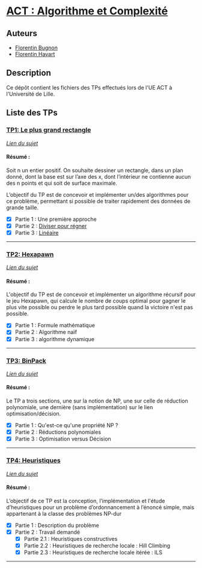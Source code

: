 # [ACT : Algorithme et Complexité](https://www.fil.univ-lille.fr/portail/index.php?dipl=MInfo&sem=ES&ue=ACT&label=Pr%C3%A9sentation)

## Auteurs 

- [Florentin Bugnon](https://github.com/Florenpain)
- [Florentin Havart](https://github.com/Florentin59H)

## Description

Ce dépôt contient les fichiers des TPs effectués lors de l'UE ACT à l'Université de Lille.

## Liste des TPs

### [TP1: Le plus grand rectangle](https://github.com/Florenpain/ACT/tree/main/TP1)

*[Lien du sujet](https://moodle.univ-lille.fr/pluginfile.php/2602491/mod_resource/content/3/TP_DivConquer_2022.pdf)*

#### Résumé :

Soit n un entier positif. On souhaite dessiner un rectangle, dans un plan donné, dont la base est sur l’axe des x, 
dont l’intérieur ne contienne aucun des n points et qui soit de surface maximale. 

L’objectif du TP est de concevoir et implémenter un/des algorithmes pour ce problème, permettant si
possible de traiter rapidement des données de grande taille.

- [x] Partie 1 : Une première approche
- [x] Partie 2 : [Diviser pour régner](https://github.com/Florenpain/ACT/blob/main/TP1/diviserPourRegner.py)
- [x] Partie 3 : [Linéaire](https://github.com/Florenpain/ACT/blob/main/TP1/lineaire.py)
---------------------------------------

### [TP2: Hexapawn](https://github.com/Florenpain/ACT/tree/main/TP2)

*[Lien du sujet](https://moodle.univ-lille.fr/pluginfile.php/2689929/mod_resource/content/1/hexapawn.pdf)*

#### Résumé :

L'objectif du TP est de concevoir et implémenter un algorithme récursif pour le jeu Hexapawn, 
qui calcule le nombre de coups optimal pour gagner le plus vite possible 
ou perdre le plus tard possible quand la victoire n'est pas possible.

- [x] Partie 1 : Formule mathématique 
- [x] Partie 2 : Algorithme naïf
- [x] Partie 3 : algorithme dynamique 
---------------------------------------

### [TP3: BinPack](https://github.com/Florenpain/ACT/tree/main/TP3)

*[Lien du sujet](https://moodle.univ-lille.fr/pluginfile.php/2764029/mod_resource/content/1/tpnpBinPack.pdf)*

#### Résumé :

Le TP a trois sections, une sur la notion de NP, une sur celle de réduction polynomiale, 
une dernière (sans implémentation) sur le lien optimisation/décision.

- [x] Partie 1 : Qu'est-ce qu'une propriété NP ? 
- [x] Partie 2 : Réductions polynomiales
- [x] Partie 3 : Optimisation versus Décision
---------------------------------------

### [TP4: Heuristiques](https://github.com/Florenpain/ACT/tree/main/TP4)

*[Lien du sujet](https://moodle.univ-lille.fr/pluginfile.php/2796030/mod_resource/content/1/TP-Heuristiques-2022.pdf)*

#### Résumé :

L’objectif de ce TP est la conception, l’implémentation et l'étude d’heuristiques
pour un problème d’ordonnancement à l’énoncé simple, mais appartenant à la classe
des problèmes NP-dur

- [x] Partie 1 : Description du problème
- [x] Partie 2 : Travail demandé
    - [x] Partie 2.1 : Heuristiques constructives
    - [x] Partie 2.2 : Heuristiques de recherche locale : Hill Climbing
    - [x] Partie 2.3 : Heuristiques de recherche locale itérée : ILS
---------------------------------------




